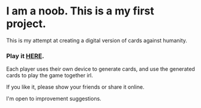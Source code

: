 # I am a noob. This is a my first project.

This is my attempt at creating a digital version of cards against humanity. 

### Play it **[HERE]([url](https://utterly-flummoxed.github.io/Misanthrocards/))**.

Each player uses their own device to generate cards, and use the generated cards to play the game together irl.

If you like it, please show your friends or share it online. 

I'm open to improvement suggestions.

